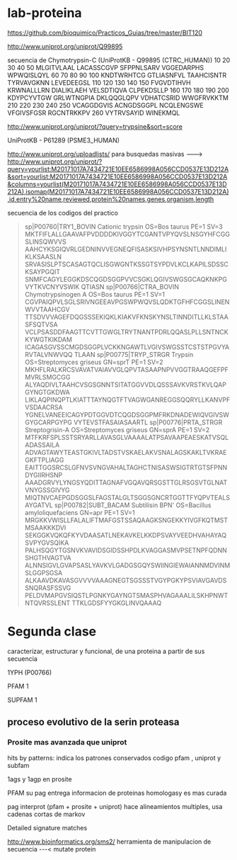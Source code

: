 # lab-proteina

https://github.com/bioquimico/Practicos_Guias/tree/master/BIT120

http://www.uniprot.org/uniprot/Q99895


secuencia de Chymotrypsin-C (UniProtKB - Q99895 (CTRC_HUMAN))
        10         20         30         40         50
MLGITVLAAL LACASSCGVP SFPPNLSARV VGGEDARPHS WPWQISLQYL 
        60         70         80         90        100
KNDTWRHTCG GTLIASNFVL TAAHCISNTR TYRVAVGKNN LEVEDEEGSL 
       110        120        130        140        150
FVGVDTIHVH KRWNALLLRN DIALIKLAEH VELSDTIQVA CLPEKDSLLP 
       160        170        180        190        200
KDYPCYVTGW GRLWTNGPIA DKLQQGLQPV VDHATCSRID WWGFRVKKTM 
       210        220        230        240        250
VCAGGDGVIS ACNGDSGGPL NCQLENGSWE VFGIVSFGSR RGCNTRKKPV 
       260 
VYTRVSAYID WINEKMQL  

http://www.uniprot.org/uniprot/?query=trypsine&sort=score

UniProtKB - P61289 (PSME3_HUMAN)

http://www.uniprot.org/uploadlists/ para busquedas masivas ---> http://www.uniprot.org/uniprot/?query=yourlist:M20171017A7434721E10EE6586998A056CCD0537E13D212A&sort=yourlist:M20171017A7434721E10EE6586998A056CCD0537E13D212A&columns=yourlist(M20171017A7434721E10EE6586998A056CCD0537E13D212A),isomap(M20171017A7434721E10EE6586998A056CCD0537E13D212A),id,entry%20name,reviewed,protein%20names,genes,organism,length

secuencia de los codigos del practico 

>sp|P00760|TRY1_BOVIN Cationic trypsin OS=Bos taurus PE=1 SV=3
MKTFIFLALLGAAVAFPVDDDDKIVGGYTCGANTVPYQVSLNSGYHFCGGSLINSQWVVS
AAHCYKSGIQVRLGEDNINVVEGNEQFISASKSIVHPSYNSNTLNNDIMLIKLKSAASLN
SRVASISLPTSCASAGTQCLISGWGNTKSSGTSYPDVLKCLKAPILSDSSCKSAYPGQIT
SNMFCAGYLEGGKDSCQGDSGGPVVCSGKLQGIVSWGSGCAQKNKPGVYTKVCNYVSWIK
QTIASN
>sp|P00766|CTRA_BOVIN Chymotrypsinogen A OS=Bos taurus PE=1 SV=1
CGVPAIQPVLSGLSRIVNGEEAVPGSWPWQVSLQDKTGFHFCGGSLINENWVVTAAHCGV
TTSDVVVAGEFDQGSSSEKIQKLKIAKVFKNSKYNSLTINNDITLLKLSTAASFSQTVSA
VCLPSASDDFAAGTTCVTTGWGLTRYTNANTPDRLQQASLPLLSNTNCKKYWGTKIKDAM
ICAGASGVSSCMGDSGGPLVCKKNGAWTLVGIVSWGSSTCSTSTPGVYARVTALVNWVQQ
TLAAN
>sp|P00775|TRYP_STRGR Trypsin OS=Streptomyces griseus GN=sprT PE=1 SV=2
MKHFLRALKRCSVAVATVAIAVVGLQPVTASAAPNPVVGGTRAAQGEFPFMVRLSMGCGG
ALYAQDIVLTAAHCVSGSGNNTSITATGGVVDLQSSSAVKVRSTKVLQAPGYNGTGKDWA
LIKLAQPINQPTLKIATTTAYNQGTFTVAGWGANREGGSQQRYLLKANVPFVSDAACRSA
YGNELVANEEICAGYPDTGGVDTCQGDSGGPMFRKDNADEWIQVGIVSWGYGCARPGYPG
VYTEVSTFASAIASAARTL
>sp|P00776|PRTA_STRGR Streptogrisin-A OS=Streptomyces griseus GN=sprA PE=1 SV=2
MTFKRFSPLSSTSRYARLLAVASGLVAAAALATPSAVAAPEAESKATVSQLADASSAILA
ADVAGTAWYTEASTGKIVLTADSTVSKAELAKVSNALAGSKAKLTVKRAEGKFTPLIAGG
EAITTGGSRCSLGFNVSVNGVAHALTAGHCTNISASWSIGTRTGTSFPNNDYGIIRHSNP
AAADGRVYLYNGSYQDITTAGNAFVGQAVQRSGSTTGLRSGSVTGLNATVNYGSSGIVYG
MIQTNVCAEPGDSGGSLFAGSTALGLTSGGSGNCRTGGTTFYQPVTEALSAYGATVL
>sp|P00782|SUBT_BACAM Subtilisin BPN' OS=Bacillus amyloliquefaciens GN=apr PE=1 SV=1
MRGKKVWISLLFALALIFTMAFGSTSSAQAAGKSNGEKKYIVGFKQTMSTMSAAKKKDVI
SEKGGKVQKQFKYVDAASATLNEKAVKELKKDPSVAYVEEDHVAHAYAQSVPYGVSQIKA
PALHSQGYTGSNVKVAVIDSGIDSSHPDLKVAGGASMVPSETNPFQDNNSHGTHVAGTVA
ALNNSIGVLGVAPSASLYAVKVLGADGSGQYSWIINGIEWAIANNMDVINMSLGGPSGSA
ALKAAVDKAVASGVVVVAAAGNEGTSGSSSTVGYPGKYPSVIAVGAVDSSNQRASFSSVG
PELDVMAPGVSIQSTLPGNKYGAYNGTSMASPHVAGAAALILSKHPNWTNTQVRSSLENT
TTKLGDSFYYGKGLINVQAAAQ



# Segunda clase 

caracterizar, estructurar y funcional, de una proteina a partir de sus secuencia

1YPH (P00766) 

PFAM 1

SUPFAM 1 


## proceso evolutivo de la serin proteasa

### Prosite mas avanzada que uniprot


hits by patterns: indica los patrones conservados
codigo pfam , uniprot y subfam

1ags y 1agp en prosite 


PFAM su pag entrega informacion de proteinas homologasy es mas curada

pag interprot (pfam + prosite + uniprot) hace alineamientos multiples, usa cadenas cortas de markov

Detailed signature matches 

http://www.bioinformatics.org/sms2/ herramienta de manipulacion de secuencia ---< mutate protein
